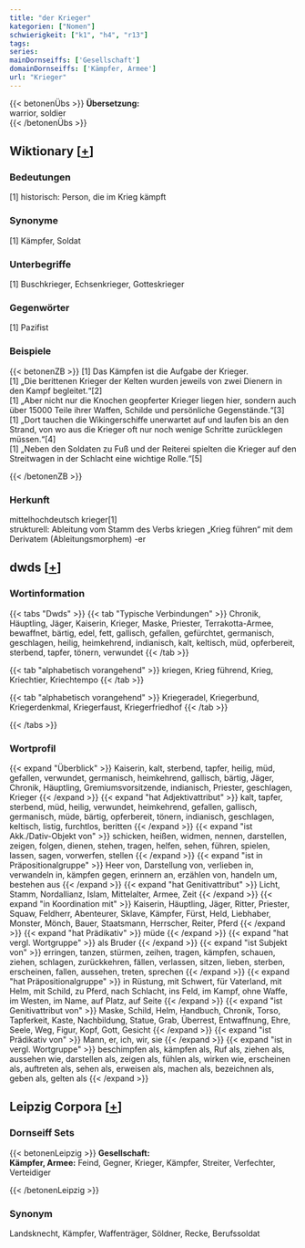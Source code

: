 ```yaml
---
title: "der Krieger"
kategorien: ["Nomen"]
schwierigkeit: ["k1", "h4", "r13"]
tags:
series:
mainDornseiffs: ['Gesellschaft']
domainDornseiffs: ['Kämpfer, Armee']
url: "Krieger"
---
```


{{< betonenÜbs >}}
**Übersetzung:**  
warrior, soldier  
{{< /betonenÜbs >}}

## Wiktionary [[+](https://de.wiktionary.org/wiki/Krieger)]

### Bedeutungen
[1] historisch: Person, die im Krieg kämpft  

### Synonyme
[1] Kämpfer, Soldat  

### Unterbegriffe
[1] Buschkrieger, Echsenkrieger, Gotteskrieger  

### Gegenwörter
[1] Pazifist  

### Beispiele
{{< betonenZB >}}
[1] Das Kämpfen ist die Aufgabe der Krieger.  
[1] „Die berittenen Krieger der Kelten wurden jeweils von zwei Dienern in den Kampf begleitet.“[2]  
[1] „Aber nicht nur die Knochen geopferter Krieger liegen hier, sondern auch über 15000 Teile ihrer Waffen, Schilde und persönliche Gegenstände.“[3]  
[1] „Dort tauchen die Wikingerschiffe unerwartet auf und laufen bis an den Strand, von wo aus die Krieger oft nur noch wenige Schritte zurücklegen müssen.“[4]  
[1] „Neben den Soldaten zu Fuß und der Reiterei spielten die Krieger auf den Streitwagen in der Schlacht eine wichtige Rolle.“[5]  

{{< /betonenZB >}}
### Herkunft
mittelhochdeutsch krieger[1]  
strukturell: Ableitung vom Stamm des Verbs kriegen „Krieg führen“ mit dem Derivatem (Ableitungsmorphem) -er  



## dwds [[+](https://www.dwds.de/wb/Krieger)]

### Wortinformation
{{< tabs "Dwds" >}}
{{< tab "Typische Verbindungen" >}}
Chronik, Häuptling, Jäger, Kaiserin, Krieger, Maske, Priester, Terrakotta-Armee, bewaffnet, bärtig, edel, fett, gallisch, gefallen, gefürchtet, germanisch, geschlagen, heilig, heimkehrend, indianisch, kalt, keltisch, müd, opferbereit, sterbend, tapfer, tönern, verwundet
{{< /tab >}}

{{< tab "alphabetisch vorangehend" >}}
kriegen, Krieg führend, Krieg, Kriechtier, Kriechtempo
{{< /tab >}}

{{< tab "alphabetisch vorangehend" >}}
Kriegeradel, Kriegerbund, Kriegerdenkmal, Kriegerfaust, Kriegerfriedhof
{{< /tab >}}

{{< /tabs >}}

### Wortprofil
{{< expand "Überblick" >}} Kaiserin, kalt, sterbend, tapfer, heilig, müd, gefallen, verwundet, germanisch, heimkehrend, gallisch, bärtig, Jäger, Chronik, Häuptling, Gremiumsvorsitzende, indianisch, Priester, geschlagen, Krieger {{< /expand >}}
{{< expand "hat Adjektivattribut" >}} kalt, tapfer, sterbend, müd, heilig, verwundet, heimkehrend, gefallen, gallisch, germanisch, müde, bärtig, opferbereit, tönern, indianisch, geschlagen, keltisch, listig, furchtlos, beritten {{< /expand >}}
{{< expand "ist Akk./Dativ-Objekt von" >}} schicken, heißen, widmen, nennen, darstellen, zeigen, folgen, dienen, stehen, tragen, helfen, sehen, führen, spielen, lassen, sagen, vorwerfen, stellen {{< /expand >}}
{{< expand "ist in Präpositionalgruppe" >}} Heer von, Darstellung von, verlieben in, verwandeln in, kämpfen gegen, erinnern an, erzählen von, handeln um, bestehen aus {{< /expand >}}
{{< expand "hat Genitivattribut" >}} Licht, Stamm, Nordallianz, Islam, Mittelalter, Armee, Zeit {{< /expand >}}
{{< expand "in Koordination mit" >}} Kaiserin, Häuptling, Jäger, Ritter, Priester, Squaw, Feldherr, Abenteurer, Sklave, Kämpfer, Fürst, Held, Liebhaber, Monster, Mönch, Bauer, Staatsmann, Herrscher, Reiter, Pferd {{< /expand >}}
{{< expand "hat Prädikativ" >}} müde {{< /expand >}}
{{< expand "hat vergl. Wortgruppe" >}} als Bruder {{< /expand >}}
{{< expand "ist Subjekt von" >}} erringen, tanzen, stürmen, zeihen, tragen, kämpfen, schauen, ziehen, schlagen, zurückkehren, fällen, verlassen, sitzen, lieben, sterben, erscheinen, fallen, aussehen, treten, sprechen {{< /expand >}}
{{< expand "hat Präpositionalgruppe" >}} in Rüstung, mit Schwert, für Vaterland, mit Helm, mit Schild, zu Pferd, nach Schlacht, ins Feld, im Kampf, ohne Waffe, im Westen, im Name, auf Platz, auf Seite {{< /expand >}}
{{< expand "ist Genitivattribut von" >}} Maske, Schild, Helm, Handbuch, Chronik, Torso, Tapferkeit, Kaste, Nachbildung, Statue, Grab, Überrest, Entwaffnung, Ehre, Seele, Weg, Figur, Kopf, Gott, Gesicht {{< /expand >}}
{{< expand "ist Prädikativ von" >}} Mann, er, ich, wir, sie {{< /expand >}}
{{< expand "ist in vergl. Wortgruppe" >}} beschimpfen als, kämpfen als, Ruf als, ziehen als, aussehen wie, darstellen als, zeigen als, fühlen als, wirken wie, erscheinen als, auftreten als, sehen als, erweisen als, machen als, bezeichnen als, geben als, gelten als {{< /expand >}}

## Leipzig Corpora [[+](https://corpora.uni-leipzig.de/en/res?word=Krieger&corpusId=deu_newscrawl-public_2018)]

### Dornseiff Sets
{{< betonenLeipzig >}}
**Gesellschaft:**  
**Kämpfer, Armee:** Feind, Gegner, Krieger, Kämpfer, Streiter, Verfechter, Verteidiger  

{{< /betonenLeipzig >}}

### Synonym
Landsknecht, Kämpfer, Waffenträger, Söldner, Recke, Berufssoldat

